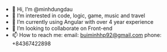 - 👋 Hi, I’m @minhdungdau
- 👀 I’m interested in code, logic, game, music and travel
- 🌱 I’m currently using Angular with over 4 year experience
- 💞️ I’m looking to collaborate on Front-end
- 📫 How to reach me:
  email: buiminhhp92@gmail.com
  phone: +84367422898

<!---
minhdungdau/minhdungdau is a ✨ special ✨ repository because its `README.md` (this file) appears on your GitHub profile.
You can click the Preview link to take a look at your changes.
--->
